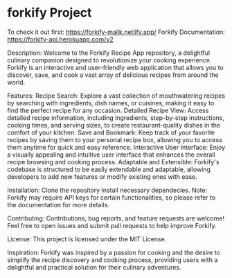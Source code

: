 # forkify Project
To check it out first: https://forkify-malik.netlify.app/
Forkify Documentation: https://forkify-api.herokuapp.com/v2 

Description:
Welcome to the Forkify Recipe App repository, a delightful culinary companion designed to revolutionize your cooking experience. Forkify is an interactive and user-friendly web application that allows you to discover, save, and cook a vast array of delicious recipes from around the world.

Features:
Recipe Search: Explore a vast collection of mouthwatering recipes by searching with ingredients, dish names, or cuisines, making it easy to find the perfect recipe for any occasion.
Detailed Recipe View: Access detailed recipe information, including ingredients, step-by-step instructions, cooking times, and serving sizes, to create restaurant-quality dishes in the comfort of your kitchen.
Save and Bookmark: Keep track of your favorite recipes by saving them to your personal recipe box, allowing you to access them anytime for quick and easy reference.
Interactive User Interface: Enjoy a visually appealing and intuitive user interface that enhances the overall recipe browsing and cooking process.
Adaptable and Extensible: Forkify's codebase is structured to be easily extendable and adaptable, allowing developers to add new features or modify existing ones with ease.

Installation:
Clone the repository
Install necessary dependecies.
Note: Forkify may require API keys for certain functionalities, so please refer to the documentation for more details.

Contributing:
Contributions, bug reports, and feature requests are welcome! Feel free to open issues and submit pull requests to help improve Forkify.

License:
This project is licensed under the MIT License.

Inspiration:
Forkify was inspired by a passion for cooking and the desire to simplify the recipe discovery and cooking process, providing users with a delightful and practical solution for their culinary adventures.
